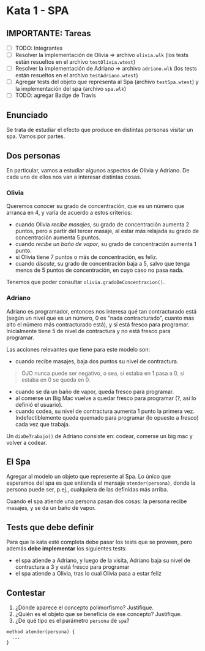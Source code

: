# Kata 1 - SPA

## IMPORTANTE: Tareas

- [ ] TODO: Integrantes
- [ ] Resolver la implementación de Olivia => archivo `olivia.wlk` (los tests están resueltos en el archivo `testOlivia.wtest`)
- [ ] Resolver la implementación de Adriano => archivo `adriano.wlk` (los tests están resueltos en el archivo `testAdriano.wtest`)
- [ ] Agregar tests del objeto que representa al Spa (archivo `testSpa.wtest`) y la implementación del spa (archivo `spa.wlk`)
- [ ] TODO: agregar Badge de Travis

## Enunciado

Se trata de estudiar el efecto que produce en distintas personas visitar un spa. Vamos por partes.

## Dos personas

En particular, vamos a estudiar algunos aspectos de Olivia y Adriano. De cada uno de ellos nos van a interesar distintas cosas.

### Olivia

Queremos conocer su grado de concentración, que es un número que arranca en 4, y varía de acuerdo a estos criterios:

- cuando Olivia _recibe masajes_, su grado de concentración aumenta 2 puntos, pero a partir del tercer masaje, al estar más relajada su grado de concentración aumenta 5 puntos.
- cuando _recibe un baño de vapor_, su grado de concentración aumenta 1 punto.
- si Olivia tiene 7 puntos o más de concentración, es feliz.
- cuando _discute_, su grado de concentración baja a 5, salvo que tenga menos de 5 puntos de concentración, en cuyo caso no pasa nada.

Tenemos que poder consultar `olivia.gradoDeConcentracion()`.

### Adriano

Adriano es programador, entonces nos interesa qué tan contracturado está (según un nivel que es un número, 0 es "nada contracturado", cuanto más alto el número más contracturado está), y si está fresco para programar. Inicialmente tiene 5 de nivel de contractura y no está fresco para programar.

Las acciones relevantes que tiene para este modelo son:

- cuando recibe masajes, baja dos puntos su nivel de contractura.

> OJO nunca puede ser negativo, o sea, si estaba en 1 pasa a 0, si estaba en 0 se queda en 0.

- cuando se da un baño de vapor, queda fresco para programar.
- al comerse un Big Mac vuelve a quedar fresco para programar (?, así lo definió el usuario).
- cuando codea, su nivel de contractura aumenta 1 punto la primera vez. Indefectiblemente queda quemado para programar (lo opuesto a fresco) cada vez que trabaja.

Un `diaDeTrabajo()` de Adriano consiste en: codear, comerse un big mac y volver a codear.

## El Spa

Agregar al modelo un objeto que represente al Spa. Lo único que esperamos del spa es que entienda el mensaje `atender(persona)`, donde la persona puede ser, p.ej., cualquiera de las definidas más arriba.

Cuando el spa atiende una persona pasan dos cosas: la persona recibe masajes, y se da un baño de vapor.

## Tests que debe definir

Para que la kata esté completa debe pasar los tests que se proveen, pero además **debe implementar** los siguientes tests:

- el spa atiende a Adriano, y luego de la visita, Adriano baja su nivel de contractura a 3 y está fresco para programar
- el spa atiende a Olivia, tras lo cual Olivia pasa a estar feliz

## Contestar

1. ¿Dónde aparece el concepto polimorfismo? Justifique.
2. ¿Quién es el objeto que se beneficia de ese concepto? Justifique.
3. ¿De qué tipo es el parámetro `persona` de `spa`?

```wollok
method atender(persona) {
  ...
}
```
